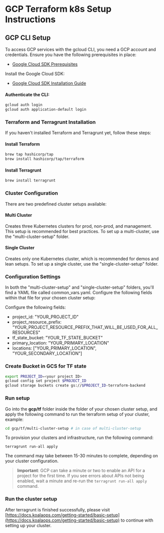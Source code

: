 # GCP Terraform k8s Setup Instructions

## GCP CLI Setup

To access GCP services with the gcloud CLI, you need a GCP account and credentials. Ensure you have the following prerequisites in place:

- [Google Cloud SDK Prerequisites](https://cloud.google.com/sdk/docs/install)

Install the Google Cloud SDK:

- [Google Cloud SDK Installation Guide](https://cloud.google.com/sdk/docs/install-sdk)

#### Authenticate the CLI:

```bash
gcloud auth login
gcloud auth application-default login
```

### Terraform and Terragrunt Installation

If you haven't installed Terraform and Terragrunt yet, follow these steps:

#### Install Terraform
```bash
brew tap hashicorp/tap
brew install hashicorp/tap/terraform
```

#### Install Terragrunt
```bash
brew install terragrunt
```

### Cluster Configuration
There are two predefined cluster setups available:

#### Multi Cluster

Creates three Kubernetes clusters for prod, non-prod, and management. This setup is recommended for best practices. To set up a multi-cluster, use the "multi-cluster-setup" folder.

#### Single Cluster
Creates only one Kubernetes cluster, which is recommended for demos and lean setups. To set up a single cluster, use the "single-cluster-setup" folder.

### Configuration Settings

In both the "multi-cluster-setup" and "single-cluster-setup" folders, you'll find a YAML file called common_vars.yaml. Configure the following fields within that file for your chosen cluster setup:

Configure the following fields:
* project_id: "YOUR_PROJECT_ID"
* project_resource_prefix: "YOUR_PROJECT_RESOURCE_PREFIX_THAT_WILL_BE_USED_FOR_ALL_RESOURCES"
* tf_state_bucket: "YOUR_TF_STATE_BUCKET"
* primary_location: "YOUR_PRIMARY_LOCATION"
* locations: ["YOUR_PRIMARY_LOCATION", "YOUR_SECONDARY_LOCATION"]

### Create Bucket in GCS for TF state

```bash
export PROJECT_ID=<your project ID>
gcloud config set project $PROJECT_ID
gcloud storage buckets create gs://$PROJECT_ID-terraform-backend
```

### Run setup
Go into the **gcp/tf** folder inside the folder of your chosen cluster setup, and apply the following command to run the terraform setup of your cluster, example:
```bash
cd gcp/tf/multi-cluster-setup # in case of multi-cluster-setup
```
To provision your clusters and infrastructure, run the following command:
```base
terragrunt run-all apply
```
The command may take between 15-30 minutes to complete, depending on your cluster configuration.

> **Important**: GCP can take a minute or two to enable an API for a project for the first time. If you see errors about APIs not being enabled, wait a minute and re-run the `terragrunt run-all apply` command.

### Run the cluster setup
After terragrunt is finished successfully, please visit [https://docs.koalaops.com/getting-started/basic-setup](https://docs.koalaops.com/getting-started/basic-setup) to continue with setting up your cluster.

